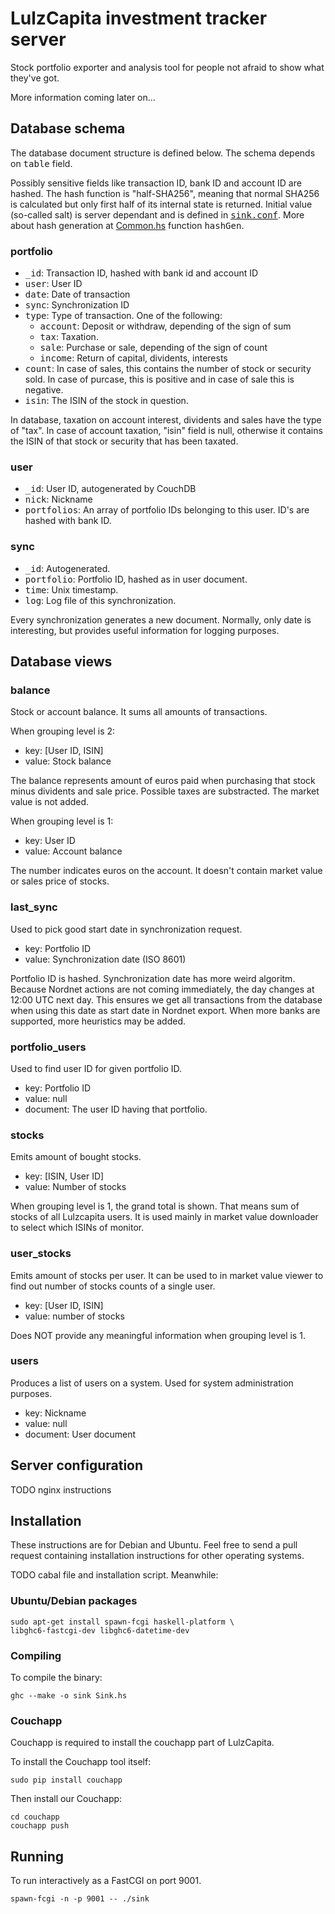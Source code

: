 # LulzCapita investment tracker server

Stock portfolio exporter and analysis tool for people not afraid to
show what they've got.

More information coming later on...

## Database schema

The database document structure is defined below. The schema depends
on <tt>table</tt> field.

Possibly sensitive fields like transaction ID, bank ID and account ID
are hashed. The hash function is "half-SHA256", meaning that normal
SHA256 is calculated but only first half of its internal state is
returned. Initial value (so-called salt) is server dependant and is
defined in
<tt>[sink.conf](https://github.com/zouppen/lulzcapita/blob/master/sink.conf.example#L7)</tt>. More
about hash generation at
[Common.hs](https://github.com/zouppen/lulzcapita/blob/master/Common.hs#L48)
function <tt>hashGen</tt>.

### portfolio

* <tt>\_id</tt>: Transaction ID, hashed with bank id and account ID
* <tt>user</tt>: User ID
* <tt>date</tt>: Date of transaction
* <tt>sync</tt>: Synchronization ID
* <tt>type</tt>: Type of transaction. One of the following:
  * <tt>account</tt>: Deposit or withdraw, depending of the sign of sum
  * <tt>tax</tt>: Taxation.
  * <tt>sale</tt>: Purchase or sale, depending of the sign of count
  * <tt>income</tt>: Return of capital, dividents, interests
* <tt>count</tt>: In case of sales, this contains the number of stock or 
  security sold. In case of purcase, this is positive and in case of sale
  this is negative.
* <tt>isin</tt>: The ISIN of the stock in question.

In database, taxation on account interest, dividents and sales have
the type of "tax". In case of account taxation, "isin" field is null,
otherwise it contains the ISIN of that stock or security that has been
taxated.

### user

* <tt>\_id</tt>: User ID, autogenerated by CouchDB
* <tt>nick</tt>: Nickname
* <tt>portfolios</tt>: An array of portfolio IDs belonging to this user.
  ID's are hashed with bank ID.

### sync

* <tt>\_id</tt>: Autogenerated.
* <tt>portfolio</tt>: Portfolio ID, hashed as in user document.
* <tt>time</tt>: Unix timestamp.
* <tt>log</tt>: Log file of this synchronization.

Every synchronization generates a new document. Normally, only date is
interesting, but provides useful information for logging purposes.

## Database views

### balance

Stock or account balance. It sums all amounts of transactions.

When grouping level is 2:

* key: [User ID, ISIN]
* value: Stock balance

The balance represents amount of euros paid when purchasing that stock
minus dividents and sale price. Possible taxes are substracted. The
market value is not added.

When grouping level is 1:

* key: User ID
* value: Account balance

The number indicates euros on the account. It doesn't contain market
value or sales price of stocks.

### last_sync

Used to pick good start date in synchronization request.

* key: Portfolio ID
* value: Synchronization date (ISO 8601)

Portfolio ID is hashed. Synchronization date has more weird
algoritm. Because Nordnet actions are not coming immediately, the day
changes at 12:00 UTC next day. This ensures we get all transactions
from the database when using this date as start date in Nordnet
export. When more banks are supported, more heuristics may be added.

### portfolio_users

Used to find user ID for given portfolio ID.

* key: Portfolio ID
* value: null
* document: The user ID having that portfolio.

### stocks

Emits amount of bought stocks.

* key: [ISIN, User ID]
* value: Number of stocks

When grouping level is 1, the grand total is shown. That means sum of
stocks of all Lulzcapita users. It is used mainly in market value
downloader to select which ISINs of monitor.

### user_stocks

Emits amount of stocks per user. It can be used to in market value
viewer to find out number of stocks counts of a single user.

* key: [User ID, ISIN]
* value: number of stocks

Does NOT provide any meaningful information when grouping level is 1.

### users

Produces a list of users on a system. Used for system administration purposes.

* key: Nickname
* value: null
* document: User document

## Server configuration

TODO nginx instructions

## Installation

These instructions are for Debian and Ubuntu. Feel free to send a pull
request containing installation instructions for other operating
systems.

TODO cabal file and installation script. Meanwhile:

### Ubuntu/Debian packages

    sudo apt-get install spawn-fcgi haskell-platform \
    libghc6-fastcgi-dev libghc6-datetime-dev

### Compiling

To compile the binary:

    ghc --make -o sink Sink.hs

### Couchapp

Couchapp is required to install the couchapp part of LulzCapita.

To install the Couchapp tool itself:

    sudo pip install couchapp

Then install our Couchapp:

    cd couchapp
    couchapp push

## Running

To run interactively as a FastCGI on port 9001.

    spawn-fcgi -n -p 9001 -- ./sink
